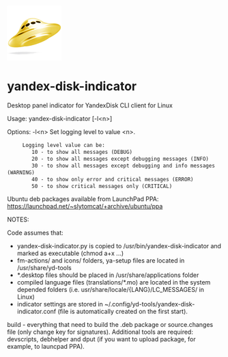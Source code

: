 ﻿### **![yandex-disk-indicator](https://github.com/slytomcat/yandex-disk-indicator/blob/master/icons/yd-128.png)**
# yandex-disk-indicator
Desktop panel indicator for YandexDisk CLI client for Linux

Usage: yandex-disk-indicator [-l\<n\>]

Options:
 -l\<n\>   Set logging level to value \<n\>.
 
         Logging level value can be:
            10 - to show all messages (DEBUG)
            20 - to show all messages except debugging messages (INFO)
            30 - to show all messages except debugging and info messages (WARNING)
            40 - to show only error and critical messages (ERROR)
            50 - to show critical messages only (CRITICAL)

Ubuntu deb packages available from LaunchPad PPA: https://launchpad.net/~slytomcat/+archive/ubuntu/ppa

NOTES:

Code assumes that:
- yandex-disk-indicator.py is copied to /usr/bin/yandex-disk-indicator and marked as executable (chmod a+x ...)
- fm-actions/ and icons/ folders, ya-setup files are located in /usr/share/yd-tools
- *.desktop files should be placed in /usr/share/applications folder
- compiled language files (translations/*.mo) are located in the system depended folders (i.e. usr/share/locale/{LANG}/LC_MESSAGES/ in Linux)
- indicator settings are stored in ~/.config/yd-tools/yandex-disk-indicator.conf (file is automatically created on the first start).

build - everything that need to build the .deb package or source.changes file (only change key for signatures). Additional tools are required: devscripts, debhelper and dput (if you want to upload package, for example, to launcpad PPA).

